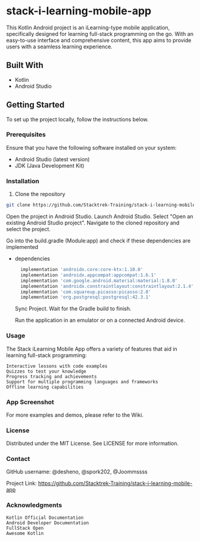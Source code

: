 # stack-i-learning-mobile-app

This Kotlin Android project is an iLearning-type mobile application, specifically designed for learning full-stack programming on the go. With an easy-to-use interface and comprehensive content, this app aims to provide users with a seamless learning experience.

## Built With

- Kotlin
- Android Studio

## Getting Started

To set up the project locally, follow the instructions below.

### Prerequisites

Ensure that you have the following software installed on your system:

- Android Studio (latest version)
- JDK (Java Development Kit)

### Installation

1. Clone the repository

```bash
git clone https://github.com/Stacktrek-Training/stack-i-learning-mobile-app.git
```

Open the project in Android Studio.
Launch Android Studio.
Select "Open an existing Android Studio project".
Navigate to the cloned repository and select the project.

Go into the build.gradle (Module:app) and check if these dependencies are implemented
* dependencies
  ```sh
    implementation 'androidx.core:core-ktx:1.10.0'
    implementation 'androidx.appcompat:appcompat:1.6.1'
    implementation 'com.google.android.material:material:1.8.0'
    implementation 'androidx.constraintlayout:constraintlayout:2.1.4'
    implementation 'com.squareup.picasso:picasso:2.8'
    implementation 'org.postgresql:postgresql:42.3.1'
  ```
    Sync Project.
    Wait for the Gradle build to finish.

    Run the application in an emulator or on a connected Android device.

### Usage

The Stack iLearning Mobile App offers a variety of features that aid in learning full-stack programming:

    Interactive lessons with code examples
    Quizzes to test your knowledge
    Progress tracking and achievements
    Support for multiple programming languages and frameworks
    Offline learning capabilities

### App Screenshot

For more examples and demos, please refer to the Wiki.

### License

Distributed under the MIT License. See LICENSE for more information.

### Contact

GitHub username: @desheno, @spork202, @Joommssss 

Project Link: https://github.com/Stacktrek-Training/stack-i-learning-mobile-app

### Acknowledgments

    Kotlin Official Documentation
    Android Developer Documentation
    FullStack Open
    Awesome Kotlin

